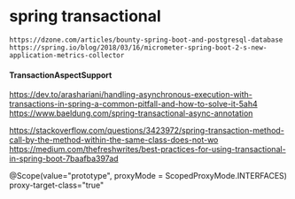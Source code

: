 # spring transactional
    
    https://dzone.com/articles/bounty-spring-boot-and-postgresql-database
    https://spring.io/blog/2018/03/16/micrometer-spring-boot-2-s-new-application-metrics-collector
    
#### TransactionAspectSupport

https://dev.to/arashariani/handling-asynchronous-execution-with-transactions-in-spring-a-common-pitfall-and-how-to-solve-it-5ah4
https://www.baeldung.com/spring-transactional-async-annotation

https://stackoverflow.com/questions/3423972/spring-transaction-method-call-by-the-method-within-the-same-class-does-not-wo
https://medium.com/thefreshwrites/best-practices-for-using-transactional-in-spring-boot-7baafba397ad

@Scope(value="prototype", proxyMode = ScopedProxyMode.INTERFACES)
proxy-target-class="true"

